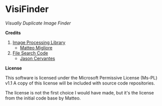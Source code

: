 VisiFinder
==========
*Visually Duplicate Image Finder*

**Credits**

 1. [Image Processing Library](https://similarimagesfinder.codeplex.com/)
     - [Matteo Migliore](http://www.codeplex.com/site/users/view/teoarch)
 2.  [File Search Code](src/VisiFinder/FileList.cs)
	 - [Jason Cervantes](https://github.com/zenforic)

**License**

This software is licensed under the Microsoft Permissive License (Ms-PL) v1.1
A copy of this license will be included with source code repositories.

The license is not the first choice I would have made, but it's the license from the initial code base by Matteo.